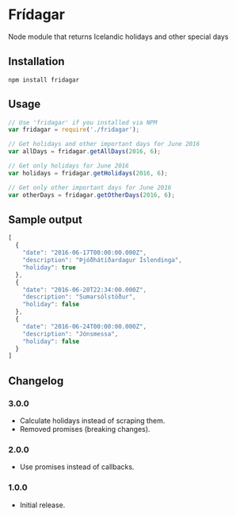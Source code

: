 # Frídagar

Node module that returns Icelandic holidays and other special days

## Installation

```
npm install fridagar
```

## Usage

```javascript
// Use 'fridagar' if you installed via NPM
var fridagar = require('./fridagar');

// Get holidays and other important days for June 2016
var allDays = fridagar.getAllDays(2016, 6);

// Get only holidays for June 2016
var holidays = fridagar.getHolidays(2016, 6);

// Get only other important days for June 2016
var otherDays = fridagar.getOtherDays(2016, 6);
```

## Sample output

```javascript
[
  {
    "date": "2016-06-17T00:00:00.000Z",
    "description": "Þjóðhátíðardagur Íslendinga",
    "holiday": true
  },
  {
    "date": "2016-06-20T22:34:00.000Z",
    "description": "Sumarsólstöður",
    "holiday": false
  },
  {
    "date": "2016-06-24T00:00:00.000Z",
    "description": "Jónsmessa",
    "holiday": false
  }
]
```

## Changelog

### 3.0.0

- Calculate holidays instead of scraping them.
- Removed promises (breaking changes).

### 2.0.0

- Use promises instead of callbacks.

### 1.0.0

- Initial release.
